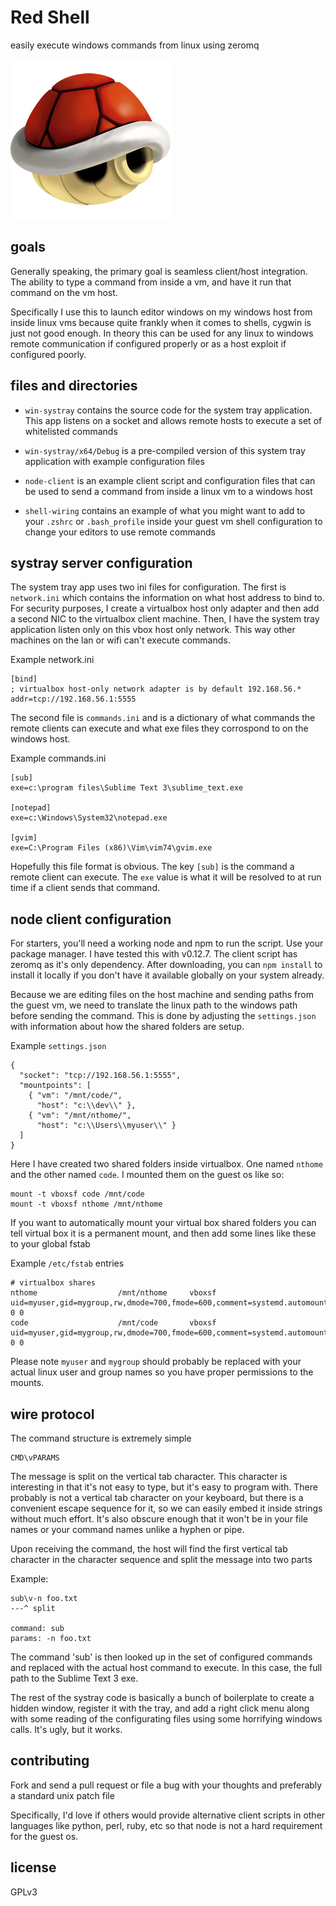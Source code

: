 # Red Shell

easily execute windows commands from linux using zeromq

![Red Shell v1.0.0](./redshellicon.png "Red Shell v1.0.0")

## goals

Generally speaking, the primary goal is seamless client/host integration.  The ability to type a command from inside a vm, and have it run that command on the vm host.

Specifically I use this to launch editor windows on my windows host from inside linux vms because quite frankly when it comes to shells, cygwin is just not good enough. In theory this can be used for any linux to windows remote communication if configured properly or as a host exploit if configured poorly.

## files and directories

* `win-systray` contains the source code for the system tray application.  This app listens on a socket and allows remote hosts to execute a set of whitelisted commands

* `win-systray/x64/Debug` is a pre-compiled version of this system tray application with example configuration files

* `node-client` is an example client script and configuration files that can be used to send a command from inside a linux vm to a windows host

* `shell-wiring` contains an example of what you might want to add to your `.zshrc` or `.bash_profile` inside your guest vm shell configuration to change your editors to use remote commands

## systray server configuration

The system tray app uses two ini files for configuration.  The first is `network.ini` which contains the information on what host address to bind to.  For security purposes, I create a virtualbox host only adapter and then add a second NIC to the virtualbox client machine.  Then, I have the system tray application listen only on this vbox host only network.  This way other machines on the lan or wifi can't execute commands.

Example network.ini

    [bind]
    ; virtualbox host-only network adapter is by default 192.168.56.*
    addr=tcp://192.168.56.1:5555

The second file is `commands.ini` and is a dictionary of what commands the remote clients can execute and what exe files they corrospond to on the windows host.

Example commands.ini

    [sub]
    exe=c:\program files\Sublime Text 3\sublime_text.exe

    [notepad]
    exe=c:\Windows\System32\notepad.exe

    [gvim]
    exe=C:\Program Files (x86)\Vim\vim74\gvim.exe

Hopefully this file format is obvious.  The key `[sub]` is the command a remote client can execute.  The `exe` value is what it will be resolved to at run time if a client sends that command.

## node client configuration

For starters, you'll need a working node and npm to run the script.  Use your package manager.  I have tested this with v0.12.7.  The client script has zeromq as it's only dependency.  After downloading, you can `npm install` to install it locally if you don't have it available globally on your system already.

Because we are editing files on the host machine and sending paths from the guest vm, we need to translate the linux path to the windows path before sending the command.  This is done by adjusting the `settings.json` with information about how the shared folders are setup.

Example `settings.json`

    {
      "socket": "tcp://192.168.56.1:5555",
      "mountpoints": [
        { "vm": "/mnt/code/",
          "host": "c:\\dev\\" },
        { "vm": "/mnt/nthome/",
          "host": "c:\\Users\\myuser\\" }
      ]
    }

Here I have created two shared folders inside virtualbox.  One named `nthome` and the other named `code`.  I mounted them on the guest os like so:

    mount -t vboxsf code /mnt/code
    mount -t vboxsf nthome /mnt/nthome

If you want to automatically mount your virtual box shared folders you can tell virtual box it is a permanent mount, and then add some lines like these to your global fstab

Example `/etc/fstab` entries

    # virtualbox shares
    nthome                  /mnt/nthome     vboxsf          uid=myuser,gid=mygroup,rw,dmode=700,fmode=600,comment=systemd.automount              0 0
    code                    /mnt/code       vboxsf          uid=myuser,gid=mygroup,rw,dmode=700,fmode=600,comment=systemd.automount              0 0

Please note `myuser` and `mygroup` should probably be replaced with your actual linux user and group names so you have proper permissions to the mounts.

## wire protocol

The command structure is extremely simple

    CMD\vPARAMS

The message is split on the vertical tab character.  This character is interesting in that it's not easy to type, but it's easy to program with.  There probably is not a vertical tab character on your keyboard, but there is a convenient escape sequence for it, so we can easily embed it inside strings without much effort.  It's also obscure enough that it won't be in your file names or your command names unlike a hyphen or pipe.

Upon receiving the command, the host will find the first vertical tab character in the character sequence and split the message into two parts

Example:

    sub\v-n foo.txt
    ---^ split

    command: sub
    params: -n foo.txt

The command 'sub' is then looked up in the set of configured commands and replaced with the actual host command to execute.  In this case, the full path to the Sublime Text 3 exe.

The rest of the systray code is basically a bunch of boilerplate to create a hidden window, register it with the tray, and add a right click menu along with some reading of the configurating files using some horrifying windows calls.  It's ugly, but it works.

## contributing

Fork and send a pull request or file a bug with your thoughts and preferably a standard unix patch file

Specifically, I'd love if others would provide alternative client scripts in other languages like python, perl, ruby, etc so that node is not a hard requirement for the guest os.

## license

GPLv3

